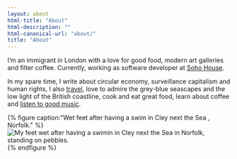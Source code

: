 ```yaml
---
layout: about
html-title: "About"
html-description: ""
html-canonical-url: "about/"
title: "About"
---
```


I’m an immigrant in London with a love for good food, modern art galleries and filter coffee. Currently, working as software developer at [Soho House](https://www.sohohouse.com).

In my spare time, I write about circular economy, surveillance capitalism and human rights, I also [travel](https://www.javi.me.uk/categories/travels/), love to admire the grey-blue seascapes and the low light of the British coastline, cook and eat great food, learn about coffee and [listen to good music](https://bandcamp.com/donpotat).

{% figure caption:"Wet feet after having a swim in Cley next the Sea , Norfolk." %}
![My feet wet after having a swimin in Cley next the Sea in Norfolk, standing on pebbles.](https://www.javi.me.uk/uploads/2019/423f00fcd7.jpg "My feet wet after having a swimin in Cley next the Sea in Norfolk, standing on pebbles.")
{% endfigure %}